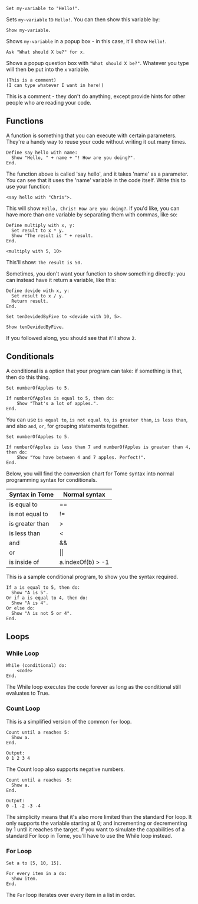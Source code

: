 ```
Set my-variable to "Hello!".
```

Sets `my-variable` to `Hello!`. You can then show this variable by:

```
Show my-variable.
```

Shows `my-variable` in a popup box - in this case, it'll show `Hello!`.

```
Ask "What should X be?" for x.
```

Shows a popup question box with `"What should X be?"`. Whatever you type will then be put into the `x` variable.

```
(This is a comment)
(I can type whatever I want in here!)
```

This is a comment - they don't do anything, except provide hints for other people who are reading your code.


## Functions

A function is something that you can execute with certain parameters. They're a handy way to reuse your code without writing it out many times.
```
Define say hello with name:
  Show "Hello, " + name + "! How are you doing?".
End.
```
The function above is called 'say hello', and it takes 'name' as a parameter. You can see that it uses the 'name' variable in the code itself.
Write this to use your function:
```
<say hello with "Chris">.
```

This will show `Hello, Chris! How are you doing?`. If you'd like, you can have more than one variable by separating them with commas, like so:

```
Define multiply with x, y:
  Set result to x * y.
  Show "The result is " + result.
End.

<multiply with 5, 10>
```
This'll show: `The result is 50.`

Sometimes, you don't want your function to show something directly: you can instead have it return a variable, like this:

```
Define devide with x, y:
  Set result to x / y.
  Return result.
End.

Set tenDevidedByFive to <devide with 10, 5>.

Show tenDevidedByFive.
```

If you followed along, you should see that it'll show `2`.

## Conditionals

A conditional is a option that your program can take: if something is that, then do this thing.

```
Set numberOfApples to 5.

If numberOfApples is equal to 5, then do:
    Show "That's a lot of apples.".
End.
```

You can use `is equal to`, `is not equal to`, `is greater than`, `is less than`, and also `and`, `or`, for grouping statements together.

```
Set numberOfApples to 5.

If numberOfApples is less than 7 and numberOfApples is greater than 4, then do:
    Show "You have between 4 and 7 apples. Perfect!".
End.
```

Below, you will find the conversion chart for Tome syntax into normal programming syntax for conditionals.


| Syntax in Tome  | Normal syntax     |
|-----------------|-------------------|
|   is equal to   |         ==        |
| is not equal to |         !=        |
| is greater than |         >         |
|   is less than  |         <         |
|       and       |         &&        |
|        or       |         \|\|        |
|   is inside of  | a.indexOf(b) > -1 |

This is a sample conditional program, to show you the syntax required.
```
If a is equal to 5, then do:
  Show "A is 5".
Or if a is equal to 4, then do:
  Show "A is 4".
Or else do:
  Show "A is not 5 or 4".
End.
```

## Loops

### While Loop


```
While (conditional) do:
    <code>
End.
```

The While loop executes the code forever as long as the conditional still evaluates to True.

### Count Loop

This is a simplified version of the common `for` loop.

```
Count until a reaches 5:
  Show a.
End.

Output:
0 1 2 3 4
```

The Count loop also supports negative numbers.

```
Count until a reaches -5:
  Show a.
End.

Output:
0 -1 -2 -3 -4
```

The simplicity means that it's also more limited than the standard For loop.
It only supports the variable starting at 0; and incrementing or decrementing by 1 until it reaches the target.
If you want to simulate the capabilities of a standard For loop in Tome, you'll have to use the While loop instead.

### For Loop

```
Set a to [5, 10, 15].

For every item in a do:
  Show item.
End.
```

The `For` loop iterates over every item in a list in order.

